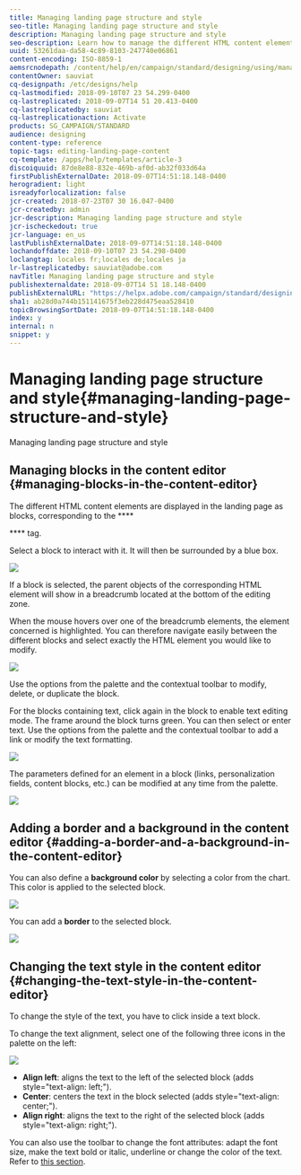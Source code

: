 ```yaml
---
title: Managing landing page structure and style
seo-title: Managing landing page structure and style
description: Managing landing page structure and style
seo-description: Learn how to manage the different HTML content elements and overall styling in a landing page.
uuid: 53261daa-da58-4c89-8103-247740e06861
content-encoding: ISO-8859-1
aemsrcnodepath: /content/help/en/campaign/standard/designing/using/managing-landing-page-structure-and-style
contentOwner: sauviat
cq-designpath: /etc/designs/help
cq-lastmodified: 2018-09-10T07 23 54.299-0400
cq-lastreplicated: 2018-09-07T14 51 20.413-0400
cq-lastreplicatedby: sauviat
cq-lastreplicationaction: Activate
products: SG_CAMPAIGN/STANDARD
audience: designing
content-type: reference
topic-tags: editing-landing-page-content
cq-template: /apps/help/templates/article-3
discoiquuid: 87de8e88-832e-469b-af0d-ab32f033d64a
firstPublishExternalDate: 2018-09-07T14:51:18.148-0400
herogradient: light
isreadyforlocalization: false
jcr-created: 2018-07-23T07 30 16.047-0400
jcr-createdby: admin
jcr-description: Managing landing page structure and style
jcr-ischeckedout: true
jcr-language: en_us
lastPublishExternalDate: 2018-09-07T14:51:18.148-0400
lochandoffdate: 2018-09-10T07 23 54.298-0400
loclangtag: locales fr;locales de;locales ja
lr-lastreplicatedby: sauviat@adobe.com
navTitle: Managing landing page structure and style
publishexternaldate: 2018-09-07T14 51 18.148-0400
publishExternalURL: "https://helpx.adobe.com/campaign/standard/designing/using/managing-landing-page-structure-and-style.html"
sha1: ab28d0a744b151141675f3eb228d475eaa528410
topicBrowsingSortDate: 2018-09-07T14:51:18.148-0400
index: y
internal: n
snippet: y
---
```


# Managing landing page structure and style{#managing-landing-page-structure-and-style}

Managing landing page structure and style

## Managing blocks in the content editor {#managing-blocks-in-the-content-editor}

The different HTML content elements are displayed in the landing page as blocks, corresponding to the ****

**** tag.

Select a block to interact with it. It will then be surrounded by a blue box.

![](assets/des_lp_content_1.png)

If a block is selected, the parent objects of the corresponding HTML element will show in a breadcrumb located at the bottom of the editing zone.

When the mouse hovers over one of the breadcrumb elements, the element concerned is highlighted. You can therefore navigate easily between the different blocks and select exactly the HTML element you would like to modify.

![](assets/des_lp_content_2.png)

Use the options from the palette and the contextual toolbar to modify, delete, or duplicate the block.

For the blocks containing text, click again in the block to enable text editing mode. The frame around the block turns green. You can then select or enter text. Use the options from the palette and the contextual toolbar to add a link or modify the text formatting.

![](assets/des_lp_content_3.png)

The parameters defined for an element in a block (links, personalization fields, content blocks, etc.) can be modified at any time from the palette.

![](assets/des_lp_content_4.png) 

## Adding a border and a background in the content editor {#adding-a-border-and-a-background-in-the-content-editor}

You can also define a **background color** by selecting a color from the chart. This color is applied to the selected block.

![](assets/des_lp_content_5.png)

You can add a **border** to the selected block.

![](assets/des_lp_content_6.png) 

## Changing the text style in the content editor {#changing-the-text-style-in-the-content-editor}

To change the style of the text, you have to click inside a text block.

To change the text alignment, select one of the following three icons in the palette on the left:

![](assets/des_lp_content_7.png)

* **Align left**: aligns the text to the left of the selected block (adds style="text-align: left;"). 
* **Center**: centers the text in the block selected (adds style="text-align: center;"). 
* **Align right**: aligns the text to the right of the selected block (adds style="text-align: right;").

You can also use the toolbar to change the font attributes: adapt the font size, make the text bold or italic, underline or change the color of the text. Refer to [this section](../../designing/using/about-email-content-design.md#email-content-editor-toolbar).
